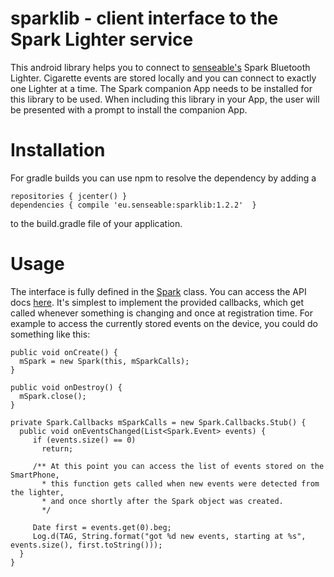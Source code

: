 sparklib - client interface to the Spark Lighter service
========================================================

 This android library helps you to connect to [senseable's](http://senseable.eu)
Spark Bluetooth Lighter. Cigarette events are stored locally and you can connect
to exactly one Lighter at a time. The Spark companion App needs to be installed
for this library to be used. When including this library in your App, the user
will be presented with a prompt to install the companion App.

# Installation

 For gradle builds you can use npm to resolve the dependency by adding a

    repositories { jcenter() }
    dependencies { compile 'eu.senseable:sparklib:1.2.2'  }

 to the build.gradle file of your application.

# Usage

 The interface is fully defined in the [Spark](https://senseable.github.io/sparklib/eu/senseable/sparklib/Spark.html) class. You can access the API docs [here](https://senseable.github.io/sparklib/). It's simplest to implement the provided callbacks, which get called whenever something is changing and once at registration time. For example to access the currently stored events on the device, you could do something like this:
 
 
    public void onCreate() {
      mSpark = new Spark(this, mSparkCalls);
    }
    
    public void onDestroy() {
      mSpark.close();
    }
    
    private Spark.Callbacks mSparkCalls = new Spark.Callbacks.Stub() {
      public void onEventsChanged(List<Spark.Event> events) {
         if (events.size() == 0)
           return;
           
         /** At this point you can access the list of events stored on the SmartPhone, 
           * this function gets called when new events were detected from the lighter,
           * and once shortly after the Spark object was created. 
           */
           
         Date first = events.get(0).beg;
         Log.d(TAG, String.format("got %d new events, starting at %s", events.size(), first.toString()));
      }
    }
